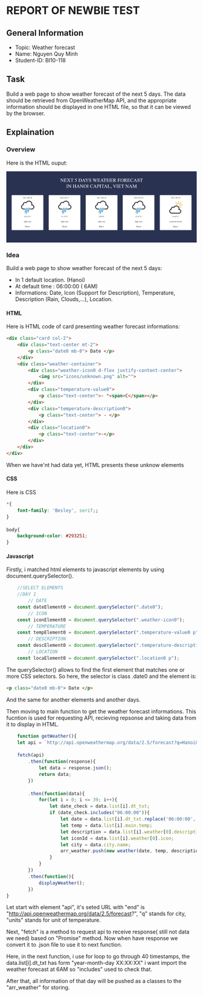 # REPORT OF NEWBIE TEST

## General Information

* Topic: Weather forecast
* Name: Nguyen Quy Minh
* Student-ID: BI10-118

## Task
Build a web page to show weather forecast of the next 5 days. The data should be retrieved from OpenWeatherMap API, and the appropriate information should be displayed in one HTML file, so that it can be viewed by the browser.

## Explaination

### Overview

Here is the HTML ouput:

<img src="overview.png" align="center">

### Idea

Build a web page to show weather forecast of the next 5 days:
* In 1 default location. (Hanoi)
* At default time : 06:00:00 ( 6AM)
* Informations: Date, Icon (Support for Description), Temperature, Description (Rain, Clouds,...), Location.

#### HTML

Here is HTML code of card presenting weather forecast informations:

```html
<div class="card col-2">
    <div class="text-center mt-2">
        <p class="date0 mb-0"> Date </p>
    </div>
    <div class="weather-container">
        <div class="weather-icon0 d-flex justify-content-center">
            <img src="icons/unknown.png" alt="">
        </div>
        <div class="temperature-value0">
            <p class="text-center">- °<span>C</span></p>
        </div>
        <div class="temperature-description0">
            <p class="text-center"> - </p>
        </div>
        <div class="location0">
            <p class="text-center">-</p>
        </div>
    </div>
</div>

```
When we have'nt had data yet, HTML presents these unknow elements

#### CSS

Here is CSS

```css
*{
    font-family: 'Besley', serif;;
}

body{
    background-color: #293251;
}

```

#### Javascript

Firstly, i matched html elements to javascript elements by using document.querySelector().

```js
    //SELECT ELEMENTS
    //DAY 1
        // DATE
    const dateElement0 = document.querySelector(".date0");
        // ICON
    const iconElement0 = document.querySelector(".weather-icon0");
        // TEMPERATURE
    const tempElement0 = document.querySelector(".temperature-value0 p");
        // DESCRIPTION
    const descElement0 = document.querySelector(".temperature-description0 p");
        // LOCATION
    const locaElement0 = document.querySelector(".location0 p");
```

The querySelector() allows to find the first element that matches one or more CSS selectors. So here, the selector is class .date0 and the element is:
```html
<p class="date0 mb-0"> Date </p>
```
And the same for another elements and another days.

Then moving to main function to get the weather forecast informations. This fucntion is used for requesting API, recieving repsonse and taking data from it to display in HTML.

```js
    function getWeather(){
    let api = `http://api.openweathermap.org/data/2.5/forecast?q=Hanoi&units=metric&appid=${key}`;

    fetch(api)
        .then(function(response){
            let data = response.json();
            return data;
        })

        .then(function(data){
            for(let i = 0; i <= 39; i++){
                let date_check = data.list[i].dt_txt;
                if (date_check.includes("06:00:00")){
                    let date = data.list[i].dt_txt.replace('06:00:00','');
                    let temp = data.list[i].main.temp;
                    let description = data.list[i].weather[0].description;
                    let iconId = data.list[i].weather[0].icon;
                    let city = data.city.name;
                    arr_weather.push(new weather(date, temp, description, iconId, city));
                }  
            }  
        })
        .then(function(){
            displayWeather();
        })
}       

```

Let start with element "api", it's seted URL with "end" is "http://api.openweathermap.org/data/2.5/forecast?", "q" stands for city, "units" stands for unit of temperature.

Next, "fetch" is a method to request api to receive response( still not data we need) based on "Promise" method. Now when have response we convert it to .json file to use it to next function.

Here, in the next function, i use for loop to go through 40 timestamps, the data.list[i].dt_txt has form "year-month-day XX:XX:XX" i want import the weather forecast at 6AM so "includes" used to check that.

After that, all information of that day will be pushed as a classes to the "arr_weather" for storing.





